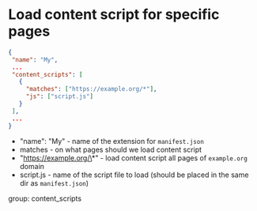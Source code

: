 # Load content script for specific pages

```json
{
 "name": "My",
 ...
 "content_scripts": [
   {
     "matches": ["https://example.org/*"],
     "js": ["script.js"]
   }
 ],
 ...
}
```

- "name": "My" - name of the extension for `manifest.json`
- matches - on what pages should we load content script
- "https://example.org/\*" - load content script all pages of `example.org` domain
- script.js - name of the script file to load (should be placed in the same dir as `manifest.json`)

group: content_scripts
